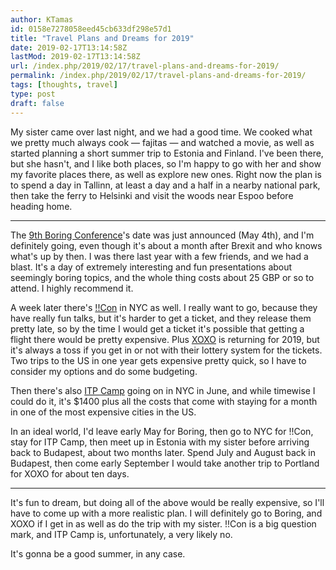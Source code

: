 ```yaml
---
author: KTamas
id: 0158e7278058eed45cb633df298e57d1
title: "Travel Plans and Dreams for 2019"
date: 2019-02-17T13:14:58Z
lastMod: 2019-02-17T13:14:58Z
url: /index.php/2019/02/17/travel-plans-and-dreams-for-2019/
permalink: /index.php/2019/02/17/travel-plans-and-dreams-for-2019/
tags: [thoughts, travel]
type: post
draft: false
---
```

My sister came over last night, and we had a good time. We cooked what we pretty much always cook — fajitas — and watched a movie, as well as started planning a short summer trip to Estonia and Finland. I've been there, but she hasn't, and I like both places, so I'm happy to go with her and show my favorite places there, as well as explore new ones. Right now the plan is to spend a day in Tallinn, at least a day and a half in a nearby national park, then take the ferry to Helsinki and visit the woods near Espoo before heading home.

---

The [9th Boring Conference](https://boringconference.com/)'s date was just announced (May 4th), and I'm definitely going, even though it's about a month after Brexit and who knows what's up by then. I was there last year with a few friends, and we had a blast. It's a day of extremely interesting and fun presentations about seemingly boring topics, and the whole thing costs about 25 GBP or so to attend. I highly recommend it.

A week later there's [!!Con](http://bangbangcon.com) in NYC as well. I really want to go, because they have really fun talks, but it's harder to get a ticket, and they release them pretty late, so by the time I would get a ticket it's possible that getting a flight there would be pretty expensive. Plus [XOXO](https://2018.xoxofest.com/) is returning for 2019, but it's always a toss if you get in or not with their lottery system for the tickets. Two trips to the US in one year gets expensive pretty quick, so I have to consider my options and do some budgeting.

Then there's also [ITP Camp](https://itp.nyu.edu/camp2019/) going on in NYC in June, and while timewise I could do it, it's $1400 plus all the costs that come with staying for a month in one of the most expensive cities in the US.

In an ideal world, I'd leave early May for Boring, then go to NYC for !!Con, stay for ITP Camp, then meet up in Estonia with my sister before arriving back to Budapest, about two months later. Spend July and August back in Budapest, then come early September I would take another trip to Portland for XOXO for about ten days.

---

It's fun to dream, but doing all of the above would be really expensive, so I'll have to come up with a more realistic plan. I will definitely go to Boring, and XOXO if I get in as well as do the trip with my sister. !!Con is a big question mark, and ITP Camp is, unfortunately, a very likely no.
 
It's gonna be a good summer, in any case.
